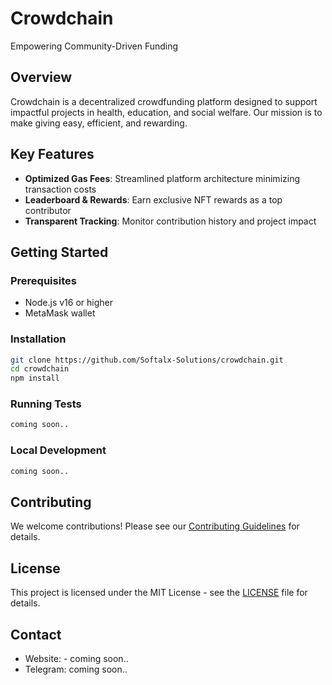 # Crowdchain

Empowering Community-Driven Funding

## Overview

Crowdchain is a decentralized crowdfunding platform designed to support impactful projects in health, education, and social welfare. Our mission is to make giving easy, efficient, and rewarding.

## Key Features

- **Optimized Gas Fees**: Streamlined platform architecture minimizing transaction costs
- **Leaderboard & Rewards**: Earn exclusive NFT rewards as a top contributor
- **Transparent Tracking**: Monitor contribution history and project impact

## Getting Started

### Prerequisites

- Node.js v16 or higher
- MetaMask wallet

### Installation

```bash
git clone https://github.com/Softalx-Solutions/crowdchain.git
cd crowdchain
npm install
```

### Running Tests

```bash
coming soon..
```

### Local Development

```bash
coming soon..
```

## Contributing

We welcome contributions! Please see our [Contributing Guidelines](CONTRIBUTING.md) for details.

## License

This project is licensed under the MIT License - see the [LICENSE](LICENSE) file for details.

## Contact

- Website: - coming soon..
- Telegram: coming soon..
